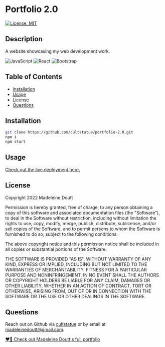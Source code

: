 # Portfolio 2.0
 [![License: MIT](https://img.shields.io/badge/License-MIT-yellow.svg)](https://opensource.org/licenses/MIT)

## Description
A website showcasing my web development work.
  
![JavaScript](https://img.shields.io/badge/javascript-%23323330.svg?style=for-the-badge&logo=javascript&logoColor=%23F7DF1E)
![React](https://img.shields.io/badge/React-20232A?style=for-the-badge&logo=react&logoColor=61DAFB)
![Bootstrap](https://img.shields.io/badge/Bootstrap-563D7C?style=for-the-badge&logo=bootstrap&logoColor=white)

 ## Table of Contents

  - [Installation](#installation)
  - [Usage](#usage)
  - [License](#license)
  - [Questions](#questions)
  

## Installation

   ```sh
   git clone https://github.com/cultstatue/portfolio-2.0.git
   npm i
   npm start
   ```

## Usage

[Check out the live deployment here.](https://cultstatue.github.io/portfolio-2.0/#/)
  
## License
Copyright 2022 Madeleine Doutt

Permission is hereby granted, free of charge, to any person obtaining a copy of this software and associated documentation files (the "Software"), to deal in the Software without restriction, including without limitation the rights to use, copy, modify, merge, publish, distribute, sublicense, and/or sell copies of the Software, and to permit persons to whom the Software is furnished to do so, subject to the following conditions:

The above copyright notice and this permission notice shall be included in all copies or substantial portions of the Software.

THE SOFTWARE IS PROVIDED "AS IS", WITHOUT WARRANTY OF ANY KIND, EXPRESS OR IMPLIED, INCLUDING BUT NOT LIMITED TO THE WARRANTIES OF MERCHANTABILITY, FITNESS FOR A PARTICULAR PURPOSE AND NONINFRINGEMENT. IN NO EVENT SHALL THE AUTHORS OR COPYRIGHT HOLDERS BE LIABLE FOR ANY CLAIM, DAMAGES OR OTHER LIABILITY, WHETHER IN AN ACTION OF CONTRACT, TORT OR OTHERWISE, ARISING FROM, OUT OF OR IN CONNECTION WITH THE SOFTWARE OR THE USE OR OTHER DEALINGS IN THE SOFTWARE.

## Questions
Reach out on Github via [cultstatue](https://github.com/cultstatue) or by email at madeleinedoutt@gmail.com.
  
[:heart_on_fire: Check out Madeleine Doutt's full portfolio](https://cultstatue.github.io/portfolio-2.0/#/)
  
